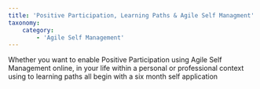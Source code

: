 ```yaml
---
title: 'Positive Participation, Learning Paths & Agile Self Managment'
taxonomy:
    category:
        - 'Agile Self Management'
---
```


Whether you want to enable Positive Participation using  Agile Self Management online, in your life within a personal or professional context using to learning paths all begin with a six month self application